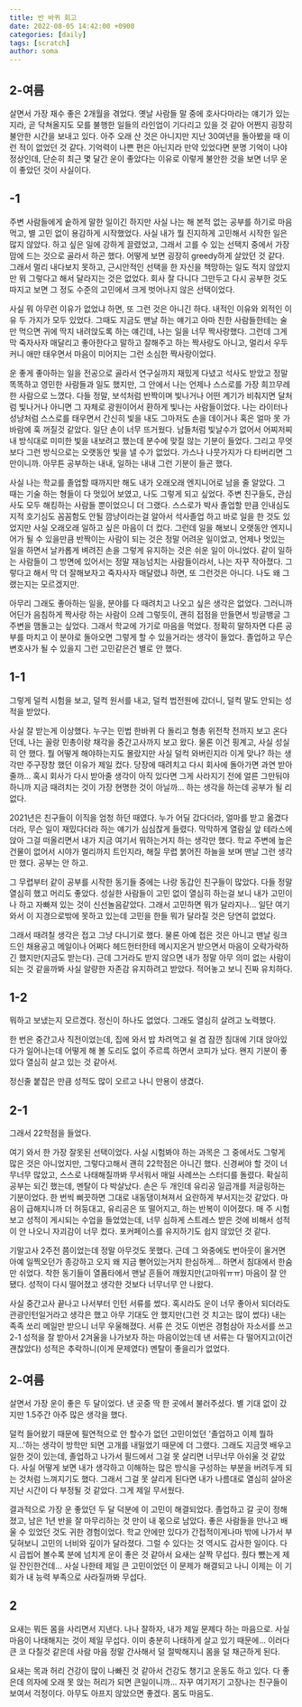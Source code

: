```yaml
---
title: 반 바퀴 회고
date: 2022-08-05 14:42:00 +0900
categories: [daily]
tags: [scratch]
author: soma
---
```


## 2-여름

살면서 가장 재수 좋은 2개월을 겪었다. 옛날 사람들 말 중에 호사다마라는 얘기가 있는지라, 곧 닥쳐올지도 모를 불행한 일들의 라인업이 기다리고 있을 것 같아 어쩐지 굉장히 불안한 시간을 보내고 있다. 아주 오래 산 것은 아니지만 지난 30여년을 돌아봤을 때 이런 적이 없었던 것 같다. 기억력이 나쁜 편은 아닌지라 만약 있었다면 분명 기억이 나야 정상인데, 단순히 최근 몇 달간 운이 좋았다는 이유로 이렇게 불안한 것을 보면 너무 운이 좋았던 것이 사실이다.



## -1

주변 사람들에게 숱하게 말한 일이긴 하지만 사실 나는 해 본적 없는 공부를 하기로 마음먹고, 별 고민 없이 용감하게 시작했었다. 사실 내가 뭘 진지하게 고민해서 시작한 일은 많지 않았다. 하고 싶은 일에 강하게 끌렸었고, 그래서 고를 수 있는 선택지 중에서 가장 맘에 드는 것으로 골라서 하곤 했다. 어떻게 보면 굉장히 greedy하게 살았던 것 같다. 그래서 멀리 내다보지 못하고, 근시안적인 선택을 한 자신을 책망하는 일도 적지 않았지만 뭐 그렇다고 해서 달라지는 것은 없었다. 회사 잘 다니다 그만두고 다시 공부한 것도 따지고 보면 그 정도 수준의 고민에서 크게 벗어나지 않은 선택이었다.


사실 뭐 아무런 이유가 없었냐 하면, 또 그런 것은 아니긴 하다. 내적인 이유와 외적인 이유 두 가지가 모두 있었다. 그때도 지금도 맨날 하는 얘기고 아마 친한 사람들한테는 술만 먹으면 귀에 딱지 내려앉도록 하는 얘긴데, 나는 일을 너무 짝사랑했다. 그런데 그게 막 죽자사자 매달리고 좋아한다고 말하고 잘해주고 하는 짝사랑도 아니고, 멀리서 우두커니 애만 태우면서 마음이 미어지는 그런 소심한 짝사랑이었다.

운 좋게 좋아하는 일을 전공으로 골라서 연구실까지 재밌게 다녔고 석사도 받았고 정말 똑똑하고 영민한 사람들과 일도 했지만, 그 안에서 나는 언제나 스스로를 가장 희끄무레한 사람으로 느꼈다. 다들 정말, 보석처럼 반짝이며 빛나거나 어떤 계기가 비춰지면 달처럼 빛나거나 아니면 그 자체로 광원이어서 환하게 빛나는 사람들이었다. 나는 라이터나 성냥처럼 스스로를 태우면서 간신히 빛을 내도 그마저도 손을 데이거나 혹은 얼마 못 가 바람에 훅 꺼질것 같았다. 일단 손이 너무 뜨거웠다. 남들처럼 빛날수가 없어서 어찌저찌 내 방식대로 미미한 빛을 내보려고 했는데 분수에 맞질 않는 기분이 들었다. 그리고 무엇보다 그런 방식으로는 오랫동안 빛을 낼 수가 없었다. 가스나 나뭇가지가 다 타버리면 그만이니까. 아무튼 공부하는 내내, 일하는 내내 그런 기분이 들곤 했다.

사실 나는 학교를 졸업할 때까지만 해도 내가 오래오래 엔지니어로 남을 줄 알았다. 그 때는 기술 하는 형들이 다 멋있어 보였고, 나도 그렇게 되고 싶었다. 주변 친구들도, 관심사도 모두 해킹하는 사람들 뿐이었으니 더 그랬다. 스스로가 박사 졸업할 만큼 인내심도 지적 호기심도 꼼꼼함도 안될 깜냥이라는걸 알아서 석사졸업 하고 바로 일을 한 것도 있었지만 사실 오래오래 일하고 싶은 마음이 더 컸다.
그런데 일을 해보니 오랫동안 엔지니어가 될 수 있을만큼 반짝이는 사람이 되는 것은 정말 어려운 일이었고, 언제나 멋있는 일을 하면서 날카롭게 벼려진 손을 그렇게 유지하는 것은 쉬운 일이 아니었다. 같이 일하는 사람들이 그 방면에 있어서는 정말 재능넘치는 사람들이라서, 나는 자꾸 작아졌다. 그렇다고 해서 막 더 잘해보자고 죽자사자 매달렸냐 하면, 또 그런것은 아니다. 나도 왜 그랬는지는 모르겠지만.

아무리 그래도 좋아하는 일을, 분야를 다 때려치고 나오고 싶은 생각은 없었다. 그러니까 어딘가 음침하게 짝사랑 하는 사람이 으레 그렇듯이, 괜히 접점을 만들면서 빙글뱅글 그 주변을 맴돌고는 싶었다. 그래서 학교에 가기로 마음을 먹었다. 정확히 말하자면 다른 공부를 마치고 이 분야로 돌아오면 그렇게 할 수 있을거라는 생각이 들었다. 졸업하고 무슨 변호사가 될 수 있을지 그런 고민같은건 별로 안 했다. 




## 1-1

그렇게 덜컥 시험을 보고, 덜컥 원서를 내고, 덜컥 법전원에 갔더니, 덜컥 말도 안되는 성적을 받았다.

사실 잘 받는게 이상했다. 누구는 민법 한바퀴 다 돌리고 형총 위전착 전까지 보고 온다던데, 나는 꼴랑 민총이랑 채각을 중간고사까지 보고 왔다. 물론 이건 핑계고, 사실 성실히 안 했다. 뭘 어떻게 해야하는지도 몰랐지만 사실 덜컥 와버린지라 이게 맞나? 하는 생각만 주구장창 했던 이유가 제일 컸다. 당장에 때려치고 다시 회사에 돌아가면 과연 받아줄까... 혹시 회사가 다시 받아줄 생각이 아직 있다면 그게 사라지기 전에 얼른 그만둬야 하니까 지금 때려치는 것이 가장 현명한 것이 아닐까... 하는 생각을 하는데 공부가 될 리 없다. 

2021년은 친구들이 이직을 엄청 하던 때였다. 누가 어딜 갔다더라, 얼마를 받고 옮겼다더라, 무슨 일이 재밌다더라 하는 얘기가 심심찮게 들렸다. 막막하게 열람실 앞 테라스에 앉아 그걸 떠올리면서 내가 지금 여기서 뭐하는거지 하는 생각만 했다. 학교 주변에 높은 건물이 없어서 시야가 멀리까지 트인지라, 해질 무렵 붉어진 하늘을 보며 맨날 그런 생각만 했다. 공부는 안 하고.

그 무렵부터 같이 공부를 시작한 동기들 중에는 나랑 동갑인 친구들이 많았다. 다들 정말 열심히 했고 머리도 좋았다. 성실한 사람들이 고민 없이 열심히 하는걸 보니 내가 고민이나 하고 자빠져 있는 것이 신선놀음같았다. 그래서 고민하면 뭐가 달라지나... 일단 여기 와서 이 지경으로밖에 못하고 있는데 고민을 한들 뭐가 달라질 것은 당연히 없었다.

그래서 때려칠 생각은 접고 그냥 다니기로 했다. 물론 아예 접은 것은 아니고 맨날 링크드인 채용공고 메일이나 어쩌다 헤드헌터한테 메시지온거 받으면서 마음이 오락가락하긴 했지만(지금도 받는다). 근데 그거라도 받지 않으면 내가 정말 아무 의미 없는 사람이 되는 것 같을까봐 사실 알량한 자존감 유지하려고 받았다. 적어놓고 보니 진짜 유치하다.



## 1-2

뭐하고 보냈는지 모르겠다. 정신이 하나도 없었다. 그래도 열심히 살려고 노력했다.

한 번은 중간고사 직전이었는데, 집에 와서 밥 차려먹고 쉴 겸 잠깐 침대에 기대 앉아있다가 일어나는데 어떻게 해 볼 도리도 없이 주르륵 하면서 코피가 났다. 왠지 기분이 좋았다 열심히 살고 있는 것 같아서.

정신줄 붙잡은 만큼 성적도 많이 오르고 나니 만용이 생겼다. 



## 2-1

그래서 22학점을 들었다.

여기 와서 한 가장 잘못된 선택이었다. 사실 시험봐야 하는 과목은 그 중에서도 그렇게 많은 것은 아니었지만, 그렇다고해서 괜히 22학점은 아니긴 했다. 신경써야 할 것이 너무너무 많았고, 스스로 나태해질까봐 무서워서 매일 사례쓰는 스터디를 돌렸다. 확실히 공부는 되긴 했는데, 멘탈이 다 박살났다. 손은 두 개인데 유리공 일곱개를 저글링하는 기분이었다. 한 번씩 삐끗하면 그대로 내동댕이쳐져서 요란하게 부서지는것 같았다. 마음이 급해지니까 더 허둥대고, 유리공은 또 떨어지고, 하는 반복이 이어졌다. 매 주 시험보고 성적이 게시되는 수업을 들었었는데, 너무 심하게 스트레스 받은 것에 비해서 성적이 안 나오니 자괴감이 너무 컸다. 포커페이스를 유지하기도 쉽지 않았던 것 같다.

기말고사 2주전 쯤이었는데 정말 아무것도 못했다. 근데 그 와중에도 번아웃이 올거면 아예 일찍오던가 종강하고 오지 왜 지금 뻗어있는거지 한심하게... 하면서 침대에서 한숨만 쉬었다. 착한 동기들이 열품타에서 맨날 흔들어 깨웠지만(고마워ㅠㅠ) 마음이 잘 안됐다. 성적이 다시 떨어졌고 생각한 것보다 너무너무 안 나왔다.

사실 중간고사 끝나고 나서부터 인턴 서류를 썼다. 혹시라도 운이 너무 좋아서 되더라도 관광인턴일거라고 생각은 했고 아무 기대도 안 했지만(그런 것 치고는 많이 썼다) 내는 족족 쏘리 메일만 받으니 너무 우울해졌다. 서류 쓴 것도 이번은 경험삼아 자소서를 쓰고 2-1 성적을 잘 받아서 2겨울을 나가보자 하는 마음이었는데 낸 서류는 다 떨어지고(이건 괜찮았다) 성적은 추락하니(이게 문제였다) 멘탈이 좋을리가 없었다.



## 2-여름

살면서 가장 운이 좋은 두 달이었다. 낸 곳중 딱 한 곳에서 불러주셨다. 별 기대 없이 갔지만 1.5주간 아주 많은 생각을 했다. 

덜컥 들어왔기 때문에 필연적으로 안 할수가 없던 고민이었던 '졸업하고 이제 뭘하지...'하는 생각이 방학만 되면 고개를 내밀었기 때문에 더 그랬다. 그래도 지금껏 배우고 일한 것이 있는데, 졸업하고 나가서 필드에서 그걸 못 살리면 너무너무 아쉬울 것 같았다. 사실 어떻게 보면 내가 생각하고 이해하는 많은 방식을 구성하는 부분을 버려두게 되는 것처럼 느껴지기도 했다. 그래서 그걸 못 살리게 된다면 내가 나름대로 열심히 살아온 지난 시간이 다 부정될 것 같았다. 그게 제일 무서웠다.

결과적으로 가장 운 좋았던 두 달 덕분에 이 고민이 해결되었다. 졸업하고 갈 곳이 정해졌고, 남은 1년 반을 잘 마무리하는 것 만이 내 몫으로 남았다. 좋은 사람들을 만나고 배울 수 있었던 것도 귀한 경험이었다. 학교 안에만 있다가 간접적이게나마 밖에 나가서 부딪혀보니 고민의 너비와 깊이가 달라졌다. 그럴 수 있다는 것 역시도 감사한 일이다. 다시 곱씹어 볼수록 분에 넘치게 운이 좋은 것 같아서 요새는 살짝 무섭다. 줬다 뺐는게 제일 잔인한건데... 사실 나한테 제일 큰 고민이었던 이 문제가 해결되고 나니 이제는 이 기회가 내 능력 부족으로 사라질까봐 무섭다.



## 2

요새는 뭐든 몸을 사리면서 지낸다. 나나 잘하자, 내가 제일 문제다 하는 마음으로. 사실 마음이 나태해지는 것이 제일 무섭다. 이미 충분히 나태하게 살고 있기 때문에... 이러다 큰 코 다칠것 같은데 사람 마음 정말 간사해서 덜 절박해지니 몸을 덜 채근하게 된다.

요새는 목과 허리 건강이 많이 나빠진 것 같아서 건강도 챙기고 운동도 하고 있다. 다 좋은데 의자에 오래 못 앉는 허리가 되면 큰일이니까... 자꾸 여기저기 고장나는 친구들이 보여서 걱정이다. 아무도 아프지 않았으면 좋겠다. 몸도 마음도.
